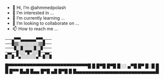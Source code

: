 - 👋 Hi, I’m @ahmmedpolash
- 👀 I’m interested in ...
- 🌱 I’m currently learning ...
- 💞️ I’m looking to collaborate on ...
- 📫 How to reach me ...

<!---
ahmmedpolash/ahmmedpolash is a ✨ special ✨ repository because its `README.md` (this file) appears on your GitHub profile.
You can click the Preview link to take a look at your changes.
--->
    ───▄▀▀▀▄▄▄▄▄▄▄▀▀▀▄───
    ───█▒▒░░░░░░░░░▒▒█───
    ────█░░█░░░░░█░░█────
    ─▄▄──█░░░▀█▀░░░█──▄▄─
    █░░█─▀▄░░░░░░░▄▀─█░░█
█▀▀▀▀▀▀▀▀▀▀▀▀▀▀▀▀▀▀▀▀▀▀▀▀▀▀█
█  █▀█ █▀█ █░░ ▄▀█ █▀ █░█  █
█  █▀▀ █▄█ █▄▄ █▀█ ▄█ █▀█  █
█▄▄▄▄▄▄▄▄▄▄▄▄▄▄▄▄▄▄▄▄▄▄▄▄▄▄█
                               



